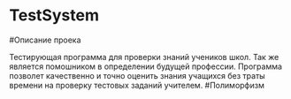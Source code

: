 TestSystem
==========
#Описание проека

Тестирующая программа для проверки знаний учеников школ. Так же является  помошником в определении будущей профессии. Программа позволет качественно и точно оценить знания учащихся без траты времени на проверку тестовых заданий учителем. 
#Полиморфизм
